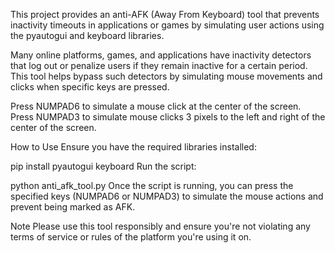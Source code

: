 This project provides an anti-AFK (Away From Keyboard) tool that prevents inactivity timeouts in applications or games by simulating user actions using the pyautogui and keyboard libraries.

Many online platforms, games, and applications have inactivity detectors that log out or penalize users if they remain inactive for a certain period. This tool helps bypass such detectors by simulating mouse movements and clicks when specific keys are pressed.

Press NUMPAD6 to simulate a mouse click at the center of the screen.
Press NUMPAD3 to simulate mouse clicks 3 pixels to the left and right of the center of the screen.

How to Use
Ensure you have the required libraries installed:

pip install pyautogui keyboard
Run the script:

python anti_afk_tool.py
Once the script is running, you can press the specified keys (NUMPAD6 or NUMPAD3) to simulate the mouse actions and prevent being marked as AFK.

Note
Please use this tool responsibly and ensure you're not violating any terms of service or rules of the platform you're using it on.
